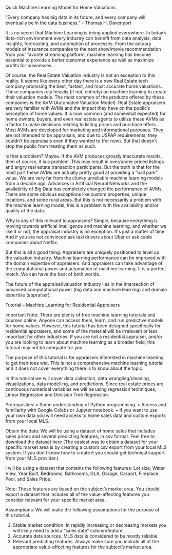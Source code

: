 Quick Machine Learning Model for Home Valuations

“Every company has big data in its future, and every company will eventually be in the data business.” - Thomas H. Davenport


It is no secret that Machine Learning is being applied everywhere. In today’s data-rich environment every industry can benefit from data analysis, data insights, forecasting, and automation of processes.
From the actuary models of insurance companies to the next show/movie recommendation from your favorite streaming platform, machine learning has become essential to provide a better customer experience as well as maximize profits for businesses.

Of course, the Real Estate Valuation industry is not an exception to this reality. It seems like every other day there is a new Real Estate tech company promising the best, fastest, and most accurate home valuations. These companies rely heavily (if not, entirely) on machine learning to create their valuation models. The most common of the products offered by these companies is the AVM (Automated Valuation Model). 
Real Estate appraisers are very familiar with AVMs and the impact they have on the public’s perception of home values. 
It is now common (and somewhat expected) for home owners, buyers, and even real estate agents to utilize these AVMs as a factor to make decisions relating to listing prices and purchase offers.
Most AVMs are developed for marketing and informational purposes. They are not intended to be appraisals, and due to USPAP requirements, they couldn’t be appraisals even if they wanted to (for now).
But that doesn’t stop the public from treating them as such.

Is that a problem? Maybe. If the AVM produces grossly inaccurate results, then of course, it is a problem. This may result in over/under priced listings and angry real estate transaction participants. But the truth is that for the most part these AVMs are actually pretty good at providing a “ball park” value. We are very far from the clunky unreliable machine learning models from a decade ago. Advances in Artificial Neural Networks and the availability of Big Data has completely changed the performance of AVMs. There are some obvious exceptions like custom properties, unique locations, and some rural areas. But this is not necessarily a problem with the machine learning model, this is a problem with the availability and/or quality of the data.


Why is any of this relevant to appraisers? Simple, because everything is moving towards artificial intelligence and machine learning, and whether we like it or not, the appraisal industry is no exception. It's just a matter of time. And if you are not convinced ask taxi drivers about Uber or ask cable companies about Netflix.

But this is all a good thing. Appraisers are uniquely positioned to level up the valuation industry. Machine learning performance can be improved with the domain expertise of appraisers. And appraisers can take advantage of the computational power and automation of machine learning. It is a perfect match. We can have the best of both worlds.


The future of the appraisal/valuation industry lies in the intersection of advanced computational power (big data and machine learning) and domain expertise (appraiser).


Tutorial – Machine Learning for Residential Appraisers

Important Note: There are plenty of free machine learning tutorials and courses online. Anyone can access them, learn, and run predictive models for home values. However, this tutorial has been designed specifically for residential appraisers, and some of the material will be irrelevant or less important for other industries. If you are not a residential appraiser, and/or you are looking to learn about machine learning as a broader field, this tutorial may not be adequate for you.

The purpose of this tutorial is for appraisers interested in machine learning to get their toes wet. This is not a comprehensive machine learning tutorial and it does not cover everything there is to know about the topic. 

In this tutorial we will cover data collection, data wrangling/cleaning, visualizations, data modelling, and predictions. Since real estate prices are continuous numerical variables we will be using regression techniques, Linear Regression and Decision Tree Regression.


Prerequisites:
•	Some understanding of Python programming.
•	Access and familiarity with Google Colabs or Jupyter notebook.
•	If you want to use your own data you will need access to home sales data and custom exports from your local MLS.


Obtain the data:
We will be using a dataset of home sales that includes sales prices and several predicting features, in csv format.
Feel free to download the dataset here
(The easiest way to obtain a dataset for your specific market area is by creating a custom csv export from your local MLS system. If you don’t know how to create it you should get technical support from your MLS provider.)

I will be using a dataset that contains the following features:
Lot size, Water View, Year Built, Bedrooms, Bathrooms, GLA, Garage, Carport, Fireplace, Pool, and Sales Price.

Note: These features are based on the subject’s market area. You should export a dataset that includes all of the value-affecting features you consider relevant for your specific market area. 

Assumptions:
We will make the following assumptions for the purpose of this tutorial. 
1)	Stable market condition. In rapidly increasing or decreasing markets you will likely need to add a “sales date” column/feature.
2)	Accurate data sources. MLS data is considered to be mostly reliable.
3)	Relevant predicting features. Always make sure you include all of the appropriate value-affecting features for the subject’s market area.
